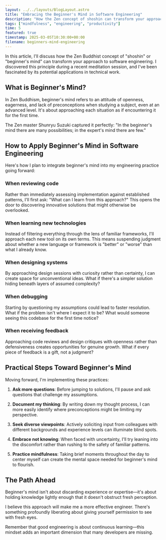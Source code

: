 ```yaml
---
layout: ../../layouts/BlogLayout.astro
title: "Embracing the Beginner's Mind in Software Engineering"
description: "How the Zen concept of shoshin can transform your approach to coding"
tags: ["mindfulness", "engineering", "productivity"]
time: 5
featured: true
timestamp: 2025-03-05T10:30:00+00:00
filename: beginners-mind-engineering
---
```


In this article, I'll discuss how the Zen Buddhist concept of "shoshin" or "beginner's mind" can transform your approach to software engineering. I discovered this principle during a recent meditation session, and I've been fascinated by its potential applications in technical work.

## What is Beginner's Mind?

In Zen Buddhism, beginner's mind refers to an attitude of openness, eagerness, and lack of preconceptions when studying a subject, even at an advanced level. It's about approaching each situation as if encountering it for the first time.

The Zen master Shunryu Suzuki captured it perfectly: "In the beginner's mind there are many possibilities; in the expert's mind there are few."

## How to Apply Beginner's Mind in Software Engineering

Here's how I plan to integrate beginner's mind into my engineering practice going forward:

### When reviewing code

Rather than immediately assessing implementation against established patterns, I'll first ask: "What can I learn from this approach?" This opens the door to discovering innovative solutions that might otherwise be overlooked.

### When learning new technologies

Instead of filtering everything through the lens of familiar frameworks, I'll approach each new tool on its own terms. This means suspending judgment about whether a new language or framework is "better" or "worse" than what I already know.

### When designing systems

By approaching design sessions with curiosity rather than certainty, I can create space for unconventional ideas. What if there's a simpler solution hiding beneath layers of assumed complexity?

### When debugging

Starting by questioning my assumptions could lead to faster resolution. What if the problem isn't where I expect it to be? What would someone seeing this codebase for the first time notice?

### When receiving feedback

Approaching code reviews and design critiques with openness rather than defensiveness creates opportunities for genuine growth. What if every piece of feedback is a gift, not a judgment?

## Practical Steps Toward Beginner's Mind

Moving forward, I'm implementing these practices:

1. **Ask more questions**: Before jumping to solutions, I'll pause and ask questions that challenge my assumptions.

2. **Document my thinking**: By writing down my thought process, I can more easily identify where preconceptions might be limiting my perspective.

3. **Seek diverse viewpoints**: Actively soliciting input from colleagues with different backgrounds and experience levels can illuminate blind spots.

4. **Embrace not knowing**: When faced with uncertainty, I'll try leaning into the discomfort rather than rushing to the safety of familiar patterns.

5. **Practice mindfulness**: Taking brief moments throughout the day to center myself can create the mental space needed for beginner's mind to flourish.

## The Path Ahead

Beginner's mind isn't about discarding experience or expertise—it's about holding knowledge lightly enough that it doesn't obstruct fresh perception.

I believe this approach will make me a more effective engineer. There's something profoundly liberating about giving yourself permission to see with fresh eyes.

Remember that good engineering is about continuous learning—this mindset adds an important dimension that many developers are missing.
